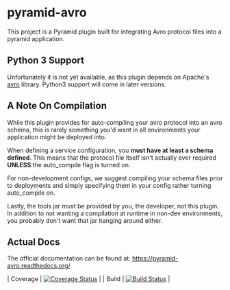 pyramid-avro
============

This project is a Pyramid plugin built for integrating Avro protocol files into a pyramid application.

Python 3 Support
----------------
Unfortunately it is not yet available, as this plugin depends on Apache's [avro](https://pypi.python.org/pypi/avro/) library.
Python3 support will come in later versions.

A Note On Compilation
---------------------

While this plugin provides for auto-compiling your avro protocol into an avro schema, this is rarely something you'd want in all environments your application might be deployed into.

When defining a service configuration, you **must have at least a schema defined**.
This means that the protocol file itself isn't actually ever required **UNLESS** the auto_compile flag is turned on.

For non-development configs, we suggest compiling your schema files prior to deployments and simply specifying them in your config rather turning auto_compile on.

Lastly, the tools jar must be provided by you, the developer, not this plugin.
In addition to not wanting a compilation at runtime in non-dev environments, you probably don't want that jar hanging around either.


Actual Docs
-----------
The official documentation can be found at: https://pyramid-avro.readthedocs.org/

| Coverage | [![Coverage Status](https://coveralls.io/repos/github/packagelib/pyramid-avro/badge.svg?branch=master)](https://coveralls.io/github/packagelib/pyramid-avro?branch=master) |
| Build | [![Build Status](https://travis-ci.org/packagelib/pyramid-avro.svg?branch=alex%2Fadd-coverage-ci)](https://travis-ci.org/packagelib/pyramid-avro) |

